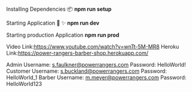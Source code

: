 Installing Dependencies 📦
**npm run setup**

Starting Application 🎉 ✨
**npm run dev**

Starting production Application 
**npm run prod**


Video Link:https://www.youtube.com/watch?v=wnTt-5M-MR8
Heroku Link:https://power-rangers-barber-shop.herokuapp.com/

Admin
Username: s.faulkner@powerrangers.com
Password: HelloWorld!
Customer
Username: s.buckland@powerrangers.com
Password: HelloWorld_1
Barber
Username: m.meyer@powerrangers.com
Password: HelloWorld123
